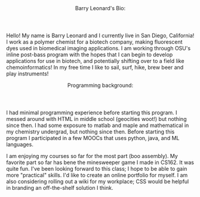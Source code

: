 <header>Barry Leonard's Bio:</header>

Hello! My name is Barry Leonard and I currently live in San Diego, California! I work as a polymer chemist for a biotech company, making fluorescent dyes used in biomedical imaging applications. I am working through OSU's inline post-bass program with the hopes that I can begin to develop applications for use in biotech, and potentially shifting over to a field like chemoinformatics! In my free time I like to sail, surf, hike, brew beer and play instruments!

<header>Programming background:</header>

I had minimal programming experience before starting this program. I messed around with HTML in middle school (geocities woot!) but nothing since then. I had some exposure to matlab and maple and mathematical in my chemistry undergrad, but nothing since then. Before starting this program I participated in a few MOOCs that uses python, java, and ML languages. 

I am enjoying my courses so far for the most part (boo assembly). My favorite part so far has bene the minesweeper game I made in CS162. It was quite fun. I've been looking forward to this class; I hope to be able to gain more "practical" skills. I'd like to create an online portfolio for myself. I am also considering rolling out a wiki for my workplace; CSS would be helpful in branding an off-the-shelf solution I think.